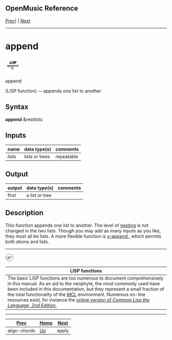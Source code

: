 OpenMusic Reference  
---  
[Prev](align-chords)| | [Next](apply)  
  
* * *

# append

![](figures/functions/lisp/append.png)

  
  
append  
  
(LISP function) \-- appends one list to another  

## Syntax

   **append**  &restlists  

## Inputs

name| data type(s)| comments  
---|---|---  
  _lists_ |  lists or trees| repeatable  
  
## Output

output| data type(s)| comments  
---|---|---  
first| a list or tree|  
  
## Description

This function appends one list to another. The level of
[nesting](glossary#NESTING) is not changed in the two lists. Though you
may add as many inputs as you like, they must all be lists. A more flexible
function is [ x-append ](x-append), which permits both atoms and lists.

***

 ![Note](figures/images/note.gif) 
 
| **LISP functions**|
|--|
| The basic LISP functions are too numerous to document comprehensively in this manual. As an aid to the neophyte, the most commonly used have been included in this documentation, but they represent a small fraction of the total functionality of the [_MCL_](glossary#MCL) environment. Numerous on-line resources exist, for instance the [online version of _Common Lisp the Language, 2nd Edition_.](https://www.cs.cmu.edu/Groups/AI/html/cltl/clm/clm.html)|


***

[Prev](align-chords)| [Home](index)| [Next](apply)  
---|---|---  
align-chords| [Up](funcref.main)| apply

